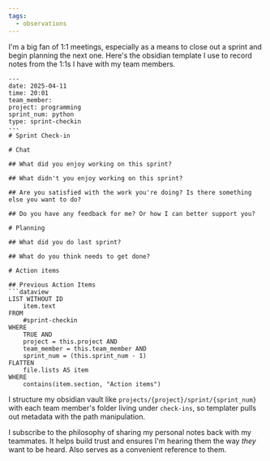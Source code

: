 ```yaml
---
tags:
  - observations
---
```


I'm a big fan of 1:1 meetings, especially as a means to close out a sprint and begin planning the next one. Here's the obsidian template I use to record notes from the 1:1s I have with my team members.

````eta
---
date: 2025-04-11
time: 20:01
team_member:
project: programming
sprint_num: python
type: sprint-checkin
---
# Sprint Check-in

# Chat

## What did you enjoy working on this sprint?

## What didn't you enjoy working on this sprint?

## Are you satisfied with the work you're doing? Is there something else you want to do?

## Do you have any feedback for me? Or how I can better support you?

# Planning

## What did you do last sprint?

## What do you think needs to get done?

# Action items

## Previous Action Items
```dataview
LIST WITHOUT ID
	item.text
FROM
	#sprint-checkin
WHERE
	TRUE AND
	project = this.project AND
	team_member = this.team_member AND
	sprint_num = (this.sprint_num - 1)
FLATTEN
	file.lists AS item
WHERE
	contains(item.section, "Action items")
````

I structure my obsidian vault like `projects/{project}/sprint/{sprint_num}` with each team member's folder living under `check-ins`, so templater pulls out metadata with the path manipulation.

I subscribe to the philosophy of sharing my personal notes back with my teammates. It helps build trust and ensures I'm hearing them the way _they_ want to be heard. Also serves as a convenient reference to them.
